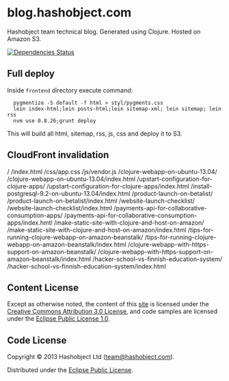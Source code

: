 # blog.hashobject.com

Hashobject team technical blog. Generated using Clojure. Hosted on Amazon S3.

[![Dependencies Status](http://jarkeeper.com/hashobject/blog.hashobject.com/status.png)](http://jarkeeper.com/hashobject/blog.hashobject.com)

## Full deploy

Inside `frontend` directory execute command:

```
  pygmentize -S default -f html > styl/pygments.css
  lein index-html;lein posts-html;lein sitemap-xml; lein sitemap; lein rss
  nvm use 0.8.26;grunt deploy
```

This will build all html, sitemap, rss, js, css and deploy it to S3.


## CloudFront invalidation

/
/index.html
/css/app.css
/js/vendor.js
/clojure-webapp-on-ubuntu-13.04/
/clojure-webapp-on-ubuntu-13.04/index.html
/upstart-configuration-for-clojure-apps/
/upstart-configuration-for-clojure-apps/index.html
/install-postgresql-9.2-on-ubuntu-13.04/index.html
/product-launch-on-betalist/
/product-launch-on-betalist/index.html
/website-launch-checklist/
/website-launch-checklist/index.html
/payments-api-for-collaborative-consumption-apps/
/payments-api-for-collaborative-consumption-apps/index.hmtl
/make-static-site-with-clojure-and-host-on-amazon/
/make-static-site-with-clojure-and-host-on-amazon/index.html
/tips-for-running-clojure-webapp-on-amazon-beanstalk/
/tips-for-running-clojure-webapp-on-amazon-beanstalk/index.html
/clojure-webapp-with-https-support-on-amazon-beanstalk/
/clojure-webapp-with-https-support-on-amazon-beanstalk/index.html
/hacker-school-vs-finnish-education-system/
/hacker-school-vs-finnish-education-system/index.html

## Content License

Except as otherwise noted, the content of this [site](http://blog.hashobject.com)
is licensed under the [Creative Commons Attribution 3.0 License](http://creativecommons.org/licenses/by/3.0/),
and code samples are licensed under the [Eclipse Public License 1.0](http://opensource.org/licenses/eclipse-1.0).

## Code License

Copyright © 2013 Hashobject Ltd (team@hashobject.com).

Distributed under the [Eclipse Public License](http://opensource.org/licenses/eclipse-1.0).
